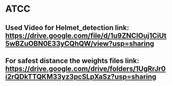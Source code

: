# ATCC

## Used Video for Helmet_detection link: https://drive.google.com/file/d/1u9ZNClOuj1CiUt5wBZuOBN0E33yCQhQW/view?usp=sharing

## For safest distance the weights files link: https://drive.google.com/drive/folders/1UgRrJr0i2rQDkTTQKM33yz3pcSLpXaSz?usp=sharing
